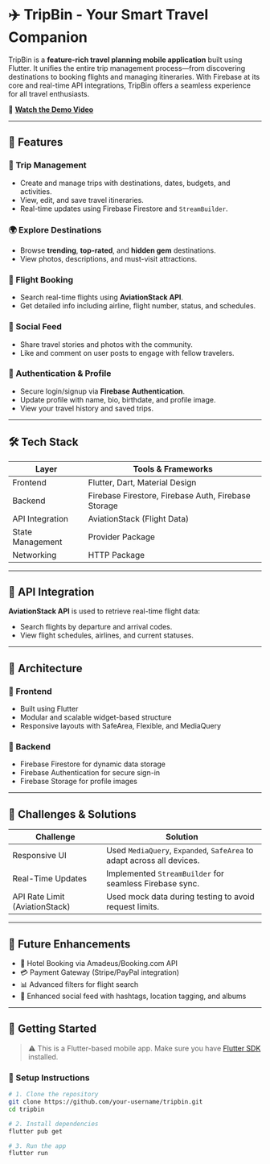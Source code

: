 # ✈️ TripBin - Your Smart Travel Companion


TripBin is a **feature-rich travel planning mobile application** built using Flutter. It unifies the entire trip management process—from discovering destinations to booking flights and managing itineraries. With Firebase at its core and real-time API integrations, TripBin offers a seamless experience for all travel enthusiasts.

🎥 **[Watch the Demo Video](https://youtu.be/hbe_kRDqoVk)**

---

## 🧭 Features

### 🧳 Trip Management
- Create and manage trips with destinations, dates, budgets, and activities.
- View, edit, and save travel itineraries.
- Real-time updates using Firebase Firestore and `StreamBuilder`.

### 🌍 Explore Destinations
- Browse **trending**, **top-rated**, and **hidden gem** destinations.
- View photos, descriptions, and must-visit attractions.

### 🛫 Flight Booking
- Search real-time flights using **AviationStack API**.
- Get detailed info including airline, flight number, status, and schedules.

### 👥 Social Feed
- Share travel stories and photos with the community.
- Like and comment on user posts to engage with fellow travelers.

### 🔐 Authentication & Profile
- Secure login/signup via **Firebase Authentication**.
- Update profile with name, bio, birthdate, and profile image.
- View your travel history and saved trips.

---

## 🛠️ Tech Stack

| Layer         | Tools & Frameworks                               |
|--------------|--------------------------------------------------|
| Frontend      | Flutter, Dart, Material Design                  |
| Backend       | Firebase Firestore, Firebase Auth, Firebase Storage |
| API Integration | AviationStack (Flight Data)                    |
| State Management | Provider Package                             |
| Networking    | HTTP Package                                    |

---

## 🔗 API Integration

**AviationStack API** is used to retrieve real-time flight data:
- Search flights by departure and arrival codes.
- View flight schedules, airlines, and current statuses.

---

## 🧱 Architecture

### 🧩 Frontend
- Built using Flutter
- Modular and scalable widget-based structure
- Responsive layouts with SafeArea, Flexible, and MediaQuery

### 💾 Backend
- Firebase Firestore for dynamic data storage
- Firebase Authentication for secure sign-in
- Firebase Storage for profile images

---

## 🧪 Challenges & Solutions

| Challenge                          | Solution                                                                 |
|-----------------------------------|--------------------------------------------------------------------------|
| Responsive UI                     | Used `MediaQuery`, `Expanded`, `SafeArea` to adapt across all devices.   |
| Real-Time Updates                 | Implemented `StreamBuilder` for seamless Firebase sync.                  |
| API Rate Limit (AviationStack)    | Used mock data during testing to avoid request limits.                   |

---

## 🔮 Future Enhancements

- 🏨 Hotel Booking via Amadeus/Booking.com API  
- 💳 Payment Gateway (Stripe/PayPal integration)  
- 📊 Advanced filters for flight search  
- 📸 Enhanced social feed with hashtags, location tagging, and albums  

---

## 📲 Getting Started

> ⚠️ This is a Flutter-based mobile app. Make sure you have [Flutter SDK](https://flutter.dev/docs/get-started/install) installed.

### 🔧 Setup Instructions

```bash
# 1. Clone the repository
git clone https://github.com/your-username/tripbin.git
cd tripbin

# 2. Install dependencies
flutter pub get

# 3. Run the app
flutter run
